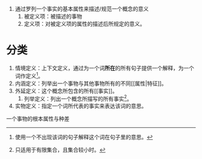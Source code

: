 1. 通过罗列一个事实的基本属性来描述/规范一个概念的意义
	1. 被定义项：被描述的事物
	2. 定义项：对被定义项的属性的描述后所规定的意义。

# 分类
1. 情境定义：上下文定义，通过为一个词**所在**的所有句子提供一个解释，为一个词作定义[^1]。
2. 内涵定义：列举出一个事物与其他事物所有的不同[[属性|特征]]。
3. 外延定义：这个概念所包含的所有[[事实]]。
	1. 列举定义：列出一个概念所描写的所有事实[^2]。
4. 实物定义：指定一个词所代表的事实来表达该词的意思。


一个事物的根本属性与种差

[^1]: 使用一个不出现该词的句子解释这个词在句子里的意思。
[^2]: 只适用于有限集合，且集合较小时。